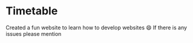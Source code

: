# Timetable
Created a fun website to learn how to develop websites 😄
If there is any issues please mention
